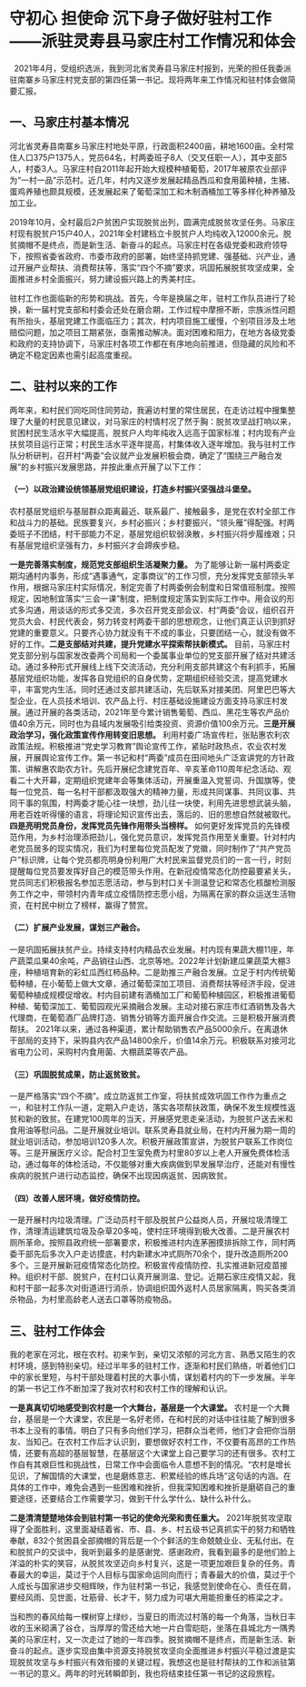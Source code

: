 

# 守初心 担使命 沉下身子做好驻村工作——派驻灵寿县马家庄村工作情况和体会
 
2021年4月，受组织选派，我到河北省灵寿县马家庄村报到，光荣的担任我委派驻南寨乡马家庄村党支部的第四任第一书记。现将两年来工作情况和驻村体会做简要汇报。

## 一、马家庄村基本情况
河北省灵寿县南寨乡马家庄村地处平原，行政面积2400亩，耕地1600亩。全村常住人口375户1375人，党员64名，村两委班子8人（交叉任职一人），其中支部5人，村委3人。马家庄村自2011年起开始大规模种植葡萄，2017年被原农业部评为“一村一品”示范村。近几年，村内又逐步发展起精品西瓜和食用菌种植，生猪、蛋鸡养殖也颇具规模，还发展起来了葡萄深加工和木制酒桶加工等多样化种养殖及加工业。

2019年10月，全村最后2户贫困户实现脱贫出列，圆满完成脱贫攻坚任务。马家庄村现有脱贫户15户40人，2021年全村建档立卡脱贫户人均纯收入12000余元。脱贫摘帽不是终点，而是新生活、新奋斗的起点。马家庄村在各级党委和政府领导下，按照省委省政府、市委市政府的部署，始终坚持抓党建、强基础、兴产业，通过开展产业帮扶、消费帮扶等，落实“四个不摘”要求，巩固拓展脱贫攻坚成果，全面推进乡村全面振兴，努力建设振兴路上的秀美村庄。

驻村工作也面临新的形势和挑战。首先，今年是换届之年，驻村工作队员进行了轮换，新一届村党支部和村委会还处在磨合期，工作过程中摩擦不断，宗族派性问题有所抬头，基层党建工作面临压力；其次，村内项目施工缓慢，个别项目涉及土地赔偿问题，加之项目工期紧张，亟需推动解决。面对困难和阻力，在地方各级党委和政府的支持协调下，马家庄村各项工作都在有序地向前推进，但隐藏的风险和不确定不稳定因素也需引起高度重视。

## 二、驻村以来的工作
两年来，和村民们同吃同住同劳动，我遍访村里的常住居民，在走访过程中搜集整理了大量的村民意见建议，对马家庄的村情村况了然于胸：脱贫攻坚战打响以来，贫困村民生活水平大幅提高，脱贫户人均年纯收入远高于国家标准；村内现有产业扶贫项目运行正常；村民生活水平逐年提高，村集体收入逐年增加。我与驻村工作队分析研判，召开村“两委”会议就产业发展积极会商，确定了“围绕三产融合发展”的乡村振兴发展思路，并按此重点开展了以下工作：

#### （一）以政治建设统领基层党组织建设，打造乡村振兴坚强战斗堡垒。
农村基层党组织与基层群众距离最近、联系最广、接触最多，是党在农村全部工作和战斗力的基础。民族要复兴，乡村必振兴；乡村要振兴，“领头雁”得配强。村两委班子不团结，村干部能力不足，基层党组织软弱涣散，乡村振兴将步履维艰；只有基层党组织坚强有力，乡村振兴才会蹄疾步稳。

**一是完善落实制度，规范党支部组织生活凝聚力量。** 为了能够让新一届村两委定期沟通村内事务，形成“遇事通气，定事商议”的工作习惯，充分发挥党支部领头羊作用，根据马家庄村实际情况，制定完善了村两委例会制度和日常值班制度。按照规定，因地制宜落实“三会一课”制度，把制度规定落实到实际工作中。用会议的形式多沟通，用谈话的形式多交流，多次召开党支部会议、村“两委”会议，组织召开党员大会、村民代表会，努力转变村两委干部的思想观念，让他们真正认识到抓好党建的重要意义。只要齐心协力就没有干不成的事业，只要团结一心，就没有做不好的工作。**二是支部结对共建，提升党建水平探索帮扶新模式。** 目前，马家庄村党支部分别与国家发改委两个司局和一个委属事业单位的党支部开展了结对共建活动。通过多种形式开展线上线下交流活动，充分利用支部共建这个有利抓手，拓展基层党组织功能，发挥各自党组织的自身优势，定期组织经验交流，提高党建水平，丰富党内生活。同时还通过支部共建活动，先后联系对接美团、阿里巴巴等大型企业，在人员技术培训、农产品上行、村庄基础设施建设方面支持马家庄村发展。通过开展的各类活动，2021年至今累计销售葡萄、西瓜、黑花生等农产品价值40余万元，同时也为县域内发展吸引给类投资、资源价值100余万元。**三是开展政治学习，强化政策宣传作用转变旧思想。** 利用村委广场宣传栏，张贴惠农利农政策法规。积极推进“党史学习教育”舆论宣传工作，紧贴时政热点，农业农村发展，开展舆论宣传工作。第一书记和村“两委”成员在田间地头广泛宣讲党的方针政策、讲解惠农助农方针。先后开展纪念建党百年、辛亥革命110周年纪念活动、观看二十大开幕，定期组织党建年会等集体活动，开展重温入党誓词、升国旗等，使每一位党员、每一名村干部都汲取强大的精神力量，形成共同谋事、共同议事、共同干事的氛围，村两委才能心往一块想，劲儿往一块使，利用先进思想武装头脑，用老百姓听得懂的语言，将理论知识宣传出去，落后的、旧的思想自然就被取代。**四是亮明党员身份，发挥党员先锋作用带头当榜样。** 如何更好发挥党员的先锋模范作用，为乡村治理添把劲儿，强化党员意识，发挥党员作用至关重要。针对村内老党员居多的现实情况，我们为村里每位党员配发了党徽，同时制作了“共产党员户”标识牌，让每个党员都亮明身份利用广大村民来监督党员们的一言一行，时刻提醒每位党员要发挥好自己的模范带头作用。在新冠疫情常态化防控最要紧关头，党员同志们积极报名参加志愿活动，参与到村口关卡测温登记和常态化核酸检测服务工作之中，带领村内青年成立疫情防控志愿小组，为隔离在家的群众运送生活物资，在村民中树立了榜样，赢得了赞赏。

#### （二）扩展产业发展，谋划三产融合。
一是巩固拓展扶贫产业。持续支持村内精品农业发展。村内现有果蔬大棚11座，年产蔬菜瓜果40余吨，产品销往山西、北京等地。2022年计划新建瓜果蔬菜大棚3座，种植培育新的彩虹瓜西红柿品种。二是助推三产融合发展。立足于村内传统葡萄种植，在小葡萄上做大文章，通过葡萄深加工项目、消费帮扶等经济手段，促进葡萄种植成规模促增收。村内目前建有酒桶加工厂和葡萄种植园区，积极推进葡萄种植、葡萄深加工、葡萄园观光采摘融合发展。主动对接石家庄市红酒销售及各大代理商，在葡萄酒厂品牌打造、销售分销等方面开展合作交流。三是积极开展消费帮扶。 2021年以来，通过各种渠道，累计帮助销售农产品5000余斤。在离退休干部局的支持下，采购县内农产品14800余斤，价值14余万元。积极联系对接河北省电力公司，采购村内食用菌、大棚蔬菜等农产品。

#### （三）巩固脱贫成果，防止返贫致贫。
一是严格落实“四个不摘”。成立防返贫工作室，将扶贫成效巩固工作作为重点之一，和驻村工作队一道，定期入户走访，落实各项帮扶政策，确保不发生规模性返贫和新的致贫。在建党100周年的当天，开展感党恩走亲活动，为脱贫户送去米和食用油等慰问品。二是开展就业培训。联系灵寿县就业局，在村内开展为期一周的就业培训活动，参加培训120多人次。积极开展政策宣讲，为脱贫户联系工作岗位等。三是开展医疗义诊。配合村卫生室免费为村里80岁以上老人开展免费体检活动，通过每年的体检活动，不仅能够对重大疾病做到早发展早治疗，还能对有慢性疾病的脱贫户进行动态监控，确保不出现因病返贫、因病致贫。

#### （四）改善人居环境，做好疫情防控。
一是开展村内垃圾清理。广泛动员村干部及脱贫户公益岗人员，开展垃圾清理工作，清理清运建筑垃圾及杂草20多吨，使村庄环境得到极大改善。二是开展农村厕所革命。按照县政府统一部署要求，积极推进村内连茅圈摸排拆除工作，同村两委干部先后多次入户走访摸底，村内新建水冲式厕所70余个，提升改造厕所200多个。三是开展新冠疫情常态化防控。积极宣传疫情防控、扎实推进新冠疫苗接种。组织村干部、脱贫户，在村口认真开展测温、登记。近期石家庄疫情又起，我和村干部一起多次对街道进行消杀，协调组织国外返村人员居家隔离，购买各类消杀物品，为村里高龄老人送去口罩等防疫物品。

## 三、驻村工作体会
我的老家在河北，根在农村。初来乍到，亲切又浓郁的河北方言、熟悉又陌生的农村环境，感到特别亲切。经过半年多的驻村工作，逐渐和村民们熟络，听着他们口中的家长里短，与村干部处理着村民的大事小情，谋划着村内的下一步发展。半年的第一书记工作不断加深了我对农村和农村工作的理解和认识。

**一是真真切切地感受到农村是一个大舞台，基层是一个大课堂。** 农村是一个大舞台，基层是一个大课堂，农民是一名好老师，在和村民的对话中往往能了解到很多书本上没有的事情。明白了只有多向他们学习，把群众当老师，他们才会把你当朋友、当知己。在农村工作后才认识到，要想做好农村工作，不仅要有高昂的工作热情，还要有高超的基层智慧，在基层这个大课堂上自己要学习的还有很多。农村工作自有其艰巨性和挑战性，日常工作中会面临令人意想不到的情况。“农村是增长见识，了解国情的大课堂，也是磨练意志、积累经验的练兵场”这句话的内涵。在具体的工作中，难免会遇到一些困难和挫折，但我深知困难和挫折是磨砺自己的重要途径，还要结合工作需要学习，做到干什么学什么、缺什么补什么。

**二是清清楚楚地体会到驻村第一书记的使命光荣和责任重大。** 2021年脱贫攻坚取得了全面胜利，这里面凝结着省、市、县、乡、村五级书记真抓实干的努力和牺牲奉献，832个贫困县全部摘帽的背后是一个个鲜活的生命兢兢业业、无私付出。在和脱贫户的交谈中，我听到最多的是感谢党、感谢政府，我看到最多的是他们脸上洋溢的朴实的笑容，从脱贫攻坚迈向乡村复兴，这是一项更加艰巨复杂的任务。青春最大的幸运，莫过于个人目标与国家命运同向而行；青春最大的价值，莫过于个人成长与国家进步交相辉映，作为驻村第一书记，我感觉到使命在心、责任在肩，要经风雨、见世面，壮筋骨、长才干，努力成为可堪大用能担重任的栋梁之才。

当和煦的春风给每一棵树穿上绿纱，当夏日的雨流过村落的每一个角落，当秋日丰收的玉米砌满了谷仓，当厚厚的雪还给大地一片白雪皑皑，坐落在县城北方一隅秀美的马家庄村，又一次走过了她的一年四季。脱贫摘帽不是终点，而是新生活、新奋斗的起点。逐步实现由集中资源支持脱贫攻坚向全面推进乡村振兴平稳过渡是实现脱贫攻坚与乡村振兴有效衔接的关键过程，我想这也是驻村帮扶的工作和派驻第一书记的意义。两年的时光转瞬即到，我也将结束挂任第一书记的这段旅程。